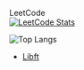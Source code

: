 LeetCode  
[![LeetCode Stats](https://leetcode.card.workers.dev/?username=jocolognesi)](https://leetcode.com/jocolognesi/)

![Top Langs](https://github-readme-stats.vercel.app/api/top-langs/?username=jocologne&theme=radical&layout=compact)

- [Libft](https://github.com/jocologne/libft)

<!--
**jocologne/jocologne** is a ✨ _special_ ✨ repository because its `README.md` (this file) appears on your GitHub profile.

Here are some ideas to get you started:

- 🔭 I’m currently working on ...
- 🌱 I’m currently learning ...
- 👯 I’m looking to collaborate on ...
- 🤔 I’m looking for help with ...
- 💬 Ask me about ...
- 📫 How to reach me: ...
- 😄 Pronouns: ...
- ⚡ Fun fact: ...
-->
